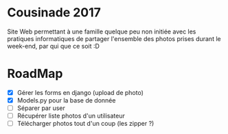 # Cousinade 2017

Site Web permettant à une famille quelque peu non initiée avec les pratiques informatiques de partager l'ensemble des photos prises durant le week-end, par qui que ce soit :D

# RoadMap

- [x] Gérer les forms en django (upload de photo)
- [x] Models.py pour la base de donnée
- [ ] Séparer par user
- [ ] Récupérer liste photos d'un utilisateur
- [ ] Télécharger photos tout d'un coup (les zipper ?)